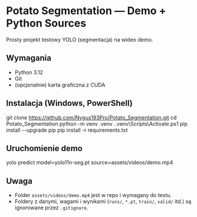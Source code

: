 ﻿# Potato Segmentation — Demo + Python Sources
Prosty projekt testowy YOLO (segmentacja) na wideo demo.

## Wymagania
- Python 3.12
- Git
- (opcjonalnie) karta graficzna z CUDA

## Instalacja (Windows, PowerShell)
git clone https://github.com/Nygus193Pro/Potato_Segmentation.git
cd Potato_Segmentation
python -m venv .venv
.\.venv\Scripts\Activate.ps1
pip install --upgrade pip
pip install -r requirements.txt

## Uruchomienie demo
yolo predict model=yolo11n-seg.pt source=assets/videos/demo.mp4

## Uwaga
- Folder `assets/videos/demo.mp4` jest w repo i wymagany do testu.
- Foldery z danymi, wagami i wynikami (`runs/`, `*.pt`, `train/`, `valid/` itd.) są ignorowane przez `.gitignore`.

